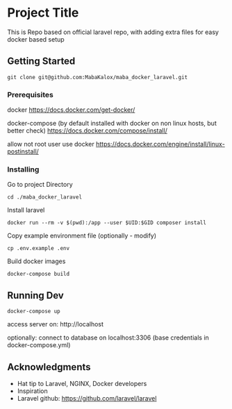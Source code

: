 # Project Title

This is Repo based on official laravel repo, with adding extra files for easy docker based setup

## Getting Started

```
git clone git@github.com:MabaKalox/maba_docker_laravel.git
```

### Prerequisites

docker
https://docs.docker.com/get-docker/

docker-compose (by default installed with docker on non linux hosts, but better check)
https://docs.docker.com/compose/install/

allow not root user use docker
https://docs.docker.com/engine/install/linux-postinstall/

### Installing

Go to project Directory
```
cd ./maba_docker_laravel
```

Install laravel
```
docker run --rm -v $(pwd):/app --user $UID:$GID composer install
```

Copy example environment file (optionally - modify)
```
cp .env.example .env
```

Build docker images

```
docker-compose build
```

## Running Dev

```
docker-compose up
```

access server on: http://localhost

optionally: connect to database on localhost:3306 (base credentials in docker-compose.yml)

## Acknowledgments

* Hat tip to Laravel, NGINX, Docker developers
* Inspiration
* Laravel github: https://github.com/laravel/laravel
